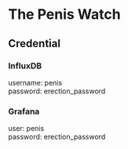 # The Penis Watch

## Credential

### InfluxDB

username: penis   
password: erection_password

### Grafana

user: penis  
password: erection_password